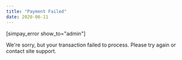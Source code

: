 ```yaml
---
title: "Payment Failed"
date: 2020-06-11
---
```


\[simpay\_error show\_to="admin"\]

We're sorry, but your transaction failed to process. Please try again or contact site support.

